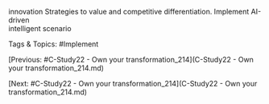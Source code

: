 innovation
Strategies to value and 
competitive differentiation.
Implement AI-driven  
intelligent scenario  

   Tags & Topics:
   #Implement

[Previous: #C-Study22 - Own your transformation_214](C-Study22 - Own your transformation_214.md)

[Next: #C-Study22 - Own your transformation_214](C-Study22 - Own your transformation_214.md)